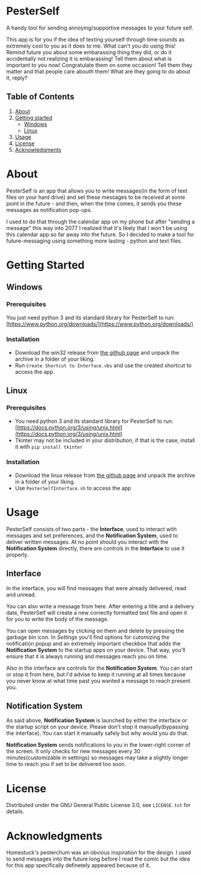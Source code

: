 # PesterSelf
A handy tool for sending annoying/supportive messages to your future self.

This app is for you if the idea of texting yourself through time sounds as extremely cool to you as it does to me. What can't you do using this! Remind future you about some embarassing thing they did, or do it accidentally not realizing it is embarassing! Tell them about what is important to you now! Congratulate them on some occasion! Tell them they matter and that people care abouth them! What are they going to do about it, reply?

## Table of Contents
1. [About](#about)
1. [Getting started](#getting-started)
	- [Windows](#windows)
	- [Linux](#linux)
2. [Usage](#usage)
3. [License](#license)
4. [Acknowledgments](#acknowledgments)

# About
PesterSelf is an app that allows you to write messages(in the form of text files on your hard drive) and set these messages to be received at some point in the future - and then, when the time comes, it sends you these messages as notification pop-ups.

I used to do that through the calendar app on my phone but after "sending a message" this way into 2077 I realized that it's likely that I won't be using this calendar app so far away into the future. So I decided to make a tool for future-messaging using something more lasting - python and text files.


# Getting Started

## Windows

### Prerequisites
You just need python 3 and its standard library for PesterSelf to run: [https://www.python.org/downloads/](https://www.python.org/downloads/)
### Installation
- Download the win32 release from [the github page](https://github.com/palerite/PesterSelf/) and unpack the archive in a folder of your liking. 
- Run `Create Shortcut to Interface.vbs` and use the created shortcut to access the app.
## Linux

### Prerequisites
- You need python 3 and its standard library for PesterSelf to run: [https://docs.python.org/3/using/unix.html](https://docs.python.org/3/using/unix.html)
- Tkinter may not be included in your distribution, if that is the case, install it with `pip install tkinter`
### Installation
- Download the linux release from [the github page](https://github.com/palerite/PesterSelf/) and unpack the archive in a folder of your liking.
- Use `PesterSelfInterface.sh` to access the app

# Usage
PesterSelf consists of two parts - the **Interface**, used to interact with messages and set preferences, and the **Notification System**, used to deliver written messages. At no point should you interact with the **Notification System** directly, there are controls in the **Interface** to use it properly.
## Interface
In the interface, you will find messages that were already delivered, read and unread.

You can also write a message from here. After entering a title and a delivery date, PesterSelf will create a new correctly formatted text file and open it for you to write the body of the message.

You can open messages by clicking on them and delete by pressing the garbage bin icon. In *Settings* you'll find options for cutomizing the notification popup and an extremely important checkbox that adds the **Notification System** to the startup apps on your device. That way, you'll ensure that it is always running and messages reach you on time.

Also in the interface are controls for the **Notification System**. You can start or stop it from here, but I'd advise to keep it running at all times because you never know at what time past you wanted a message to reach present you.
## Notification System
As said above, **Notification System** is launched by either the interface or the startup script on your device. Please don't stop it manually(bypassing the interface). You can start it manually safely but why would you do that.

**Notification System** sends notifications to you in the lower-right corner of the screen. It only checks for new messages every 30 minutes(customizable in settings) so messages may take a slightly longer time to reach you if set to be delivered too soon.

# License
Distributed under the GNU General Public License 3.0, see `LICENSE.txt` for details.

# Acknowledgments
Homestuck's pesterchum was an obvious inspiration for the design. I used to send messages into the future long before I read the comic but the idea for this app specifically definetely appeared because of it.
